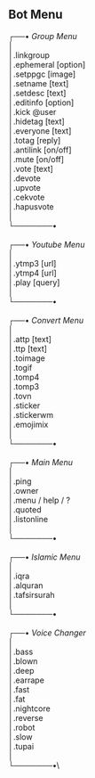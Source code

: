 ## Bot Menu
┌──• *Group Menu*\
│\
│.linkgroup\
│.ephemeral [option]\
│.setppgc [image]\
│.setname [text]\
│.setdesc [text]\
│.editinfo [option]\
│.kick @user\
│.hidetag [text]\
│.everyone [text]\
│.totag [reply]\
│.antilink [on/off]\
│.mute [on/off]\
│.vote [text]\
│.devote\
│.upvote\
│.cekvote\
│.hapusvote\
│\
└───────•\
\
┌──• *Youtube  Menu*\
│\
│.ytmp3 [url]\
│.ytmp4 [url]\
│.play [query]\
│\
└───────•\
\
┌──• *Convert Menu*\
│\
│.attp [text]\
│.ttp [text]\
│.toimage\
│.togif\
│.tomp4\
│.tomp3\
│.tovn\
│.sticker\
│.stickerwm\
│.emojimix\
│\
└───────•\
\
┌──• *Main Menu*\
│\
│.ping\
│.owner\
│.menu / help / ?\
│.quoted\
│.listonline\
│\
└───────•\
\
┌──• *Islamic Menu*\
│\
│.iqra\
│.alquran\
│.tafsirsurah\
│\
└───────•\
\
┌──• *Voice Changer*\
│\
│.bass\
│.blown\
│.deep\
│.earrape\
│.fast\
│.fat\
│.nightcore\
│.reverse\
│.robot\
│.slow\
│.tupai\
│\
└───────•\
